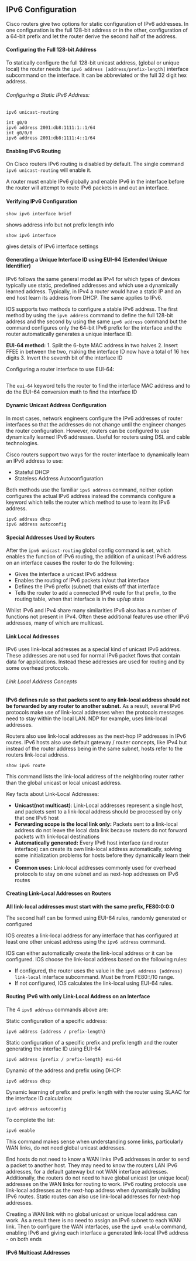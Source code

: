 ## IPv6 Configuration

Cisco routers give two options for static configuration of IPv6 addresses. In one configuration is the full 128-bit address or in the other, configuration of a 64-bit prefix and let the router derive the second half of the address.

#### Configuring the Full 128-bit Address

To statically configure the full 128-bit unicast address, (global or unique local) the router needs the ```ipv6 address [address/prefix-length]``` interface subcommand on the interface. It can be abbreviated or the full 32 digit hex address. 

###### Configuring a Static IPv6 Address:
```
ipv6 unicast-routing

int g0/0
ipv6 address 2001:db8:1111:1::1/64
int g0/0/0
ipv6 address 2001:db8:1111:4::1/64
```

#### Enabling IPv6 Routing

On Cisco routers IPv6 routing is disabled by default. The single command ```ipv6 unicast-routing``` will enable it.

A router must enable IPv6 globally and enable IPv6 in the interface before the router will attempt to route IPv6 packets in and out an interface.

#### Verifying IPv6 Configuration

```
show ipv6 interface brief
```
shows address info but not prefix length info
```
show ipv6 interface
```
gives details of IPv6 interface settings

#### Generating a Unique Interface ID using EUI-64 (Extended Unique Identifier)

IPv6 follows the same general model as IPv4 for which types of devices typically use static, predefined addresses and which use a dynamically learned address. Typically, in IPv4 a router would have a static IP and an end host learn its address from DHCP. The same applies to IPv6.

IOS supports two methods to configure a stable IPv6 address. The first method by using the ```ipv6 address``` command to define the full 128-bit address and the second by using the same ```ipv6 address``` command but the command configures only the 64-bit IPv6 prefix for the interface and the router automatically generates a unique interface ID.

**EUI-64 method:**
    1. Split the 6-byte MAC address in two halves
    2. Insert FFEE in between the two, making the interface ID now have a total of 16 hex digits
    3. Invert the seventh bit of the interface ID 

Configuring a router interface to use EUI-64:
```ipv6 address [address][prefix-length] eui-64
```

The ```eui-64``` keyword tells the router to find the interface MAC address and to do the EUI-64 conversion math to find the interface ID

#### Dynamic Unicast Address Configuration

In most cases, network engineers configure the IPv6 addresses of router interfaces so that the addresses do not change until the engineer changes the router configuration. However, routers can be configured to use dynamically learned IPv6 addresses. Useful for routers using DSL and cable technologies.

Cisco routers support two ways for the router interface to dynamically learn an IPv6 address to use:

- Stateful DHCP
- Stateless Address Autoconfiguration

Both methods use the familiar ```ipv6 address``` command, neither option configures the actual IPv6 address instead the commands configure a keyword which tells the router which method to use to learn its IPv6 address.
```
ipv6 address dhcp
ipv6 address autoconfig
```

#### Special Addresses Used by Routers

After the ```ipv6 unicast-routing``` global config command is set, which enables the function of IPv6 routing, the addition of a unicast IPv6 address on an interface causes the router to do the following:

* Gives the interface a unicast IPv6 address
* Enables the routing of IPv6 packets in/out that interface
* Defines the IPv6 prefix (subnet) that exists off that interface
* Tells the router to add a connected IPv6 route for that prefix, to the routing table, when that interface is in the up/up state

Whilst IPv6 and IPv4 share many similarities IPv6 also has a number of functions not present in IPv4. Often these additional features use other IPv6 addresses, many of which are multicast.

#### Link Local Addresses

IPv6 uses link-local addresses as a special kind of unicast IPv6 address. These addresses are not used for normal IPv6 packet flows that contain data for applications. Instead these addresses are used for routing and by some overhead protocols.

###### Link Local Address Concepts

**IPv6 defines rule so that packets sent to any link-local address should not be forwarded by any router to another subnet.** As a result, several IPv6 protocols make use of link-local addresses when the protocols messages need to stay within the local LAN. NDP for example, uses link-local addresses.

Routers also use link-local addresses as the next-hop IP addresses in IPv6 routes. IPv6 hosts also use default gateway / router concepts, like IPv4 but instead of the router address being in the same subnet, hosts refer to the routers link-local address. 
```
show ipv6 route
```
This command lists the link-local address of the neighboring router rather than the global unicast or local unicast address.

Key facts about Link-Local Addresses:

- **Unicast(not multicast)**: Link-Local addresses represent a single host, and packets sent to a link-local address should be processed by only that one IPv6 host
- **Forwarding scope is the local link only:** Packets sent to a link-local address do not leave the local data link because routers do not forward packets with link-local destinations
- **Automatically generated:** Every IPv6 host interface (and router interface) can create its own link-local address automatically, solving some initialization problems for hosts before they dynamically learn their IP
- **Common uses:** Link-local addresses commonly used for overhead protocols to stay on one subnet and as next-hop addresses on IPv6 routes

#### Creating Link-Local Addresses on Routers

**All link-local addresses must start with the same prefix, FE80:0:0:0**

The second half can be formed using EUI-64 rules, randomly generated or configured

IOS creates a link-local address for any interface that has configured at least one other unicast address using the ```ipv6 address``` command. 

IOS can either automatically create the link-local address or it can be configured. IOS choose the link-local address based on the following rules:

* If configured, the router uses the value in the ```ipv6 address {address} link-local``` interface subcommand. Must be from FE80::/10 range.
* If not configured, IOS calculates the link-local using EUI-64 rules.

#### Routing IPv6 with only Link-Local Address on an Interface

The 4 ```ipv6 address``` commands above are:

Static configuration of a specific address:
```
ipv6 address {address / prefix-length}
```

Static configuration of a specific prefix and prefix length and the router generating the interfac ID using EUI-64
```
ipv6 address {prefix / prefix-length} eui-64
```

Dynamic of the address and prefix using DHCP:
```
ipv6 address dhcp
```

Dynamic learning of prefix and prefix length with the router using SLAAC for the interface ID calculation:
```
ipv6 address autoconfig
```

To complete the list:
``` 
ipv6 enable
```

This command makes sense when understanding some links, particularly WAN links, do not need global unicast addresses. 

End hosts do not need to know a WAN links IPv6 addresses in order to send a packet to another host. They may need to know the routers LAN IPv6 addresses, for a default gateway but not WAN interface addresses.
Additionally, the routers do not need to have global unicast (or unique local) addresses on the WAN links for routing to work. IPv6 routing protocols use link-local addresses as the next-hop address when dynamically building IPv6 routes. Static routes can also use link-local addresses for next-hop addresses.

Creating a WAN link with no global unicast or unique local address can work. As a result there is no need to assign an IPv6 subnet to each WAN link. Then to configure the WAN interfaces, use the ```ipv6 enable``` command, enabling IPv6 and giving each interface a generated link-local IPv6 address -  on both ends

#### IPv6 Multicast Addresses



